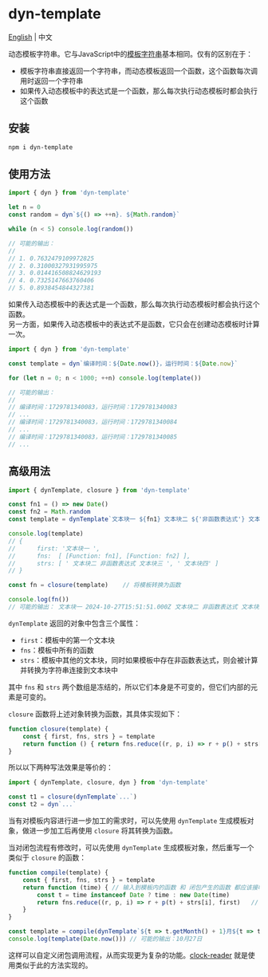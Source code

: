 # dyn-template

[English](README.md) | 中文

动态模板字符串。它与JavaScript中的[模板字符串](https://developer.mozilla.org/docs/Web/JavaScript/Reference/Template_literals)基本相同。仅有的区别在于：

- 模板字符串直接返回一个字符串，而动态模板返回一个函数，这个函数每次调用时返回一个字符串
- 如果传入动态模板中的表达式是一个函数，那么每次执行动态模板时都会执行这个函数

## 安装

```bash
npm i dyn-template
```

## 使用方法

```javascript
import { dyn } from 'dyn-template'

let n = 0
const random = dyn`${() => ++n}. ${Math.random}`

while (n < 5) console.log(random())

// 可能的输出：
// 
// 1. 0.7632479109972825
// 2. 0.31000327931995975
// 3. 0.014416508824629193
// 4. 0.7325147663760406
// 5. 0.8938454844327381
```

如果传入动态模板中的表达式是一个函数，那么每次执行动态模板时都会执行这个函数。  
另一方面，如果传入动态模板中的表达式不是函数，它只会在创建动态模板时计算一次。

```javascript
import { dyn } from 'dyn-template'

const template = dyn`编译时间：${Date.now()}，运行时间：${Date.now}`

for (let n = 0; n < 1000; ++n) console.log(template()) 

// 可能的输出：
// 
// 编译时间：1729781340083，运行时间：1729781340083
// ...
// 编译时间：1729781340083，运行时间：1729781340084
// ...
// 编译时间：1729781340083，运行时间：1729781340085
// ...
```

## 高级用法

```javascript
import { dynTemplate, closure } from 'dyn-template'

const fn1 = () => new Date()
const fn2 = Math.random
const template = dynTemplate`文本块一 ${fn1} 文本块二 ${'非函数表达式'} 文本块三 ${fn2} 文本块四`

console.log(template)
// {
//      first: '文本块一 ', 
//      fns:  [ [Function: fn1], [Function: fn2] ], 
//      strs: [ ' 文本块二 非函数表达式 文本块三 ', ' 文本块四' ] 
// }

const fn = closure(template)    // 将模板转换为函数

console.log(fn())
// 可能的输出： 文本块一 2024-10-27T15:51:51.000Z 文本块二 非函数表达式 文本块三 0.763247910997 文本块四
```

`dynTemplate` 返回的对象中包含三个属性：

- `first`：模板中的第一个文本块
- `fns`：模板中所有的函数
- `strs`：模板中其他的文本块，同时如果模板中存在非函数表达式，则会被计算并转换为字符串连接到文本块中

其中 `fns` 和 `strs` 两个数组是冻结的，所以它们本身是不可变的，但它们内部的元素是可变的。

`closure` 函数将上述对象转换为函数，其具体实现如下：

```javascript
function closure(template) {
    const { first, fns, strs } = template
    return function () { return fns.reduce((r, p, i) => r + p() + strs[i], first) }
}
```

所以以下两种写法效果是等价的：

```javascript
import { dynTemplate, closure, dyn } from 'dyn-template'

const t1 = closure(dynTemplate`...`)
const t2 = dyn`...`
```

当有对模板内容进行进一步加工的需求时，可以先使用 `dynTemplate` 生成模板对象，做进一步加工后再使用 `closure` 将其转换为函数。

当对闭包流程有修改时，可以先使用 `dynTemplate` 生成模板对象，然后重写一个类似于 `closure` 的函数：

```javascript
function compile(template) {
    const { first, fns, strs } = template
    return function (time) { // 输入到模板内的函数 和 闭包产生的函数 都应该接收一个数字或 Date 类型的参数
        const t = time instanceof Date ? time : new Date(time)
        return fns.reduce((r, p, i) => r + p(t) + strs[i], first)   // 对 `p` 的调用增加了一个参数
    }
}

const template = compile(dynTemplate`${t => t.getMonth() + 1}月${t => t.getDate()}日`)
console.log(template(Date.now())) // 可能的输出：10月27日
```

这样可以自定义闭包调用流程，从而实现更为复杂的功能。[clock-reader](https://www.npmjs.com/package/clock-reader) 就是使用类似于此的方法实现的。